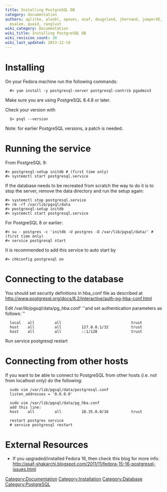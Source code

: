 ```yaml
---
title: Installing PostgreSQL DB
category: documentation
authors: aglitke, alonbl, apevec, asaf, dougsland, jhernand, jumper45, lpeer, moti,
  msalem, quaid, ranglust
wiki_category: Documentation
wiki_title: Installing PostgreSQL DB
wiki_revision_count: 30
wiki_last_updated: 2013-12-19
---
```


# Installing

On your Fedora machine run the following commands:

      #> yum install -y postgresql-server postgresql-contrib pgadmin3

Make sure you are using PostgreSQL 8.4.8 or later.

Check your version with

      $> psql --version

Note: for earlier PostgreSQL versions, a patch is needed.

# Running the service

From PostgreSQL 9:

    #> postgresql-setup initdb # (first time only)
    #> systemctl start postgresql.service

If the database needs to be recreated from scratch the way to do it is to stop the server, remove the data directory and run the setup again:

    #> systemctl stop postgresql.service
    #> rm -rf /var/lib/pgsql/data
    #> postgresql-setup initdb
    #> systemctl start postgresql.service

For PostgreSQL 8 or earlier:

    #> su - postgres -c 'initdb -U postgres -D /var/lib/pgsql/data/' # (first time only)
    #> service postgresql start

It is recommended to add this service to auto start by

    #> chkconfig postgresql on

# Connecting to the database

You should set security definitions in hba_conf file as described at
 <http://www.postgresql.org/docs/8.2/interactive/auth-pg-hba-conf.html>

Edit /var/lib/pgsql/data/pg_hba.conf' ''and set authentication parameters as follows: ''

      local   all         all                               trust
      host    all         all         127.0.0.1/32          trust
      host    all         all         ::1/128               trust

Run service postgresql restart

# Connecting from other hosts

If you want to be able to connect to PostgreSQL from other hosts (i.e. not from localhost only) do the following:

      sudo vim /var/lib/pgsql/data/postgresql.conf
      listen_addresses = '0.0.0.0'

      sudo vim /var/lib/pgsql/data/pg_hba.conf
      add this line:
      host    all         all         10.35.0.0/16          trust

      restart postgres service
      # service postgresql restart

# External Resources

*   If you upgraded/installed Fedora 16, then check this blog for more info: <http://asaf-shakarchi.blogspot.com/2011/11/fedora-15-16-postgresql-issues.html>

<Category:Documentation> <Category:Installation> <Category:Database> <Category:PostgreSQL>

